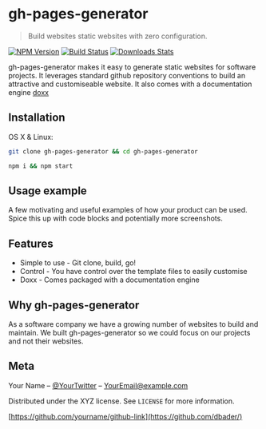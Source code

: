 # gh-pages-generator

> Build websites static websites with zero configuration.

[![NPM Version][npm-image]][npm-url]
[![Build Status][travis-image]][travis-url]
[![Downloads Stats][npm-downloads]][npm-url]

gh-pages-generator makes it easy to generate static websites for software projects. It leverages standard github repository conventions to build an attractive and customiseable website. It also comes with a documentation engine [doxx](https://github.com/resin-io/doxx)

## Installation

OS X & Linux:

```sh
git clone gh-pages-generator && cd gh-pages-generator
```

```sh
npm i && npm start
```

## Usage example

A few motivating and useful examples of how your product can be used. Spice this up with code blocks and potentially more screenshots.

## Features

* Simple to use - Git clone, build, go!
* Control - You have control over the template files to easily customise
* Doxx - Comes packaged with a documentation engine

## Why gh-pages-generator

As a software company we have a growing number of websites to build and maintain. We built gh-pages-generator so we could focus on our projects and not their websites.

## Meta

Your Name – [@YourTwitter](https://twitter.com/dbader_org) – YourEmail@example.com

Distributed under the XYZ license. See ``LICENSE`` for more information.

[https://github.com/yourname/github-link](https://github.com/dbader/)

[npm-image]: https://img.shields.io/npm/v/datadog-metrics.svg?style=flat-square
[npm-url]: https://npmjs.org/package/datadog-metrics
[npm-downloads]: https://img.shields.io/npm/dm/datadog-metrics.svg?style=flat-square
[travis-image]: https://img.shields.io/travis/dbader/node-datadog-metrics/master.svg?style=flat-square
[travis-url]: https://travis-ci.org/dbader/node-datadog-metrics
